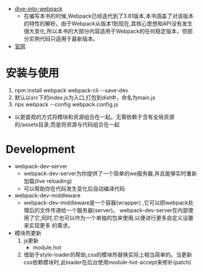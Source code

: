 * [dive-into-webpack](https://github.com/gwuhaolin/dive-into-webpack)
    * 在编写本书的时候,Webpack已经迭代到了3.81版本,本书涵盖了对该版本的特性的解析。由于Webpack从版本1到现在,其核心思想和API没有发生很大变化,所以本书的大部分内容适用于Webpack的任何稳定版本，但部分实例代码只适用于最新版本。
* [官网](https://webpack.js.org/)


# 安装与使用
1. npm install webpack webpack-cli --save-dev
2. 默认以src下的index.js为入口,打包到dist中，命名为main.js
3.  npx webpack --config webpack.config.js
* 以更直观的方式将模块和资源组合在一起。无需依赖于含有全局资源的/assets目录,而是将资源与代码组合在一起
# Development
* webpack-dev-server
    * webpack-dev-server为你提供了一个简单的we服务器,并且能够实时重新加载(live reloading)
    * 可以帮助你在代码发生变化后自动编译代码
 * webpack-dev-middleware
    * webpack-dev-middleware是一个容器(wrapper) ,它可以把webpack处理后的文件传递给一个服务器(server)。
    webpack-dev-server在内部使用了它,同时,它也可以作为一个单独的包来使用,以便进行更多自定义设置来实现更多
    的需求。   
 * 模块热更新
    1. js更新
        * module.hot
    2.    借助于style-loader的帮助,css的模块热替换实际上相当简单的。当更新css依赖模块时,此loader在后台使用module-hot-accept来修补(patch) <style>标签
    3. Vue Loader 此loader支持用于vue组件的HMR,提供开箱即用的体验
* tree shaking
    * tree shaking是一个术语,通常用于描述移除JavaScript上下文中未引用的代码(dead-code)。它依赖于ES2015模块系统中的静态结构特性,例如 import 和export。
    * 新的webpack 4正式版本,扩展了这个检测能力,通过package.json的sideEffects属性作为标记,向compiler提供提示,标明项目中哪些文件是"pure(纯的ES2015模块)",由此可以安全地删除文件中未使用的部分
    * package.json 中的sideEffects属性实现的
    *  [sideEffects](https://webpack.docschina.org/guides/tree-shaking/)
    * 结论
        * 为了学会使用 tree shaking，你必须……
        * 使用 ES2015 模块语法（即 import 和 export）。
        * 在项目 package.json 文件中，添加一个 "sideEffects" 入口。
        * 引入一个能够删除未引用代码(dead code)的压缩工具(minifier)（例如 UglifyJSPlugin）。
     * DefinePlugin
         *    DefinePlugin 允许创建一个在编译时可以配置的全局常量。
         * [DefinePlugin](https://webpack.docschina.org/plugins/define-plugin)
 # 常用模块
 1. clean-webpack-plugin   
 2. html-webpack-plugin
 3. webpack-dev-server
 4. webpack-merge"
 5. uglifyjs-webpack-plugin
 6. ExtractTextPlugin (将css分离成单独的文件)

